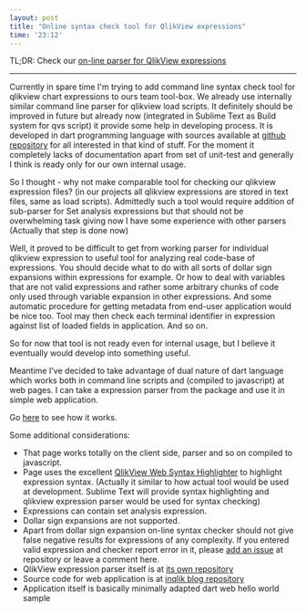 ```yaml
--- 
layout: post
title: "Online syntax check tool for QlikView expressions"
time: '23:12'
---
```


TL;DR: Check our [on-line parser for QlikView expressions](/live/build/web/parser.html)

----

Currently in spare time I'm trying to add command line syntax check tool for qlikview chart expressions to ours team tool-box. We already use internally similar command line parser for qlikview load scripts. It definitely should be improved in future but already now (integrated in Sublime Text as Build system for qvs script) it provide some help in developing process. It is developed in dart programming language with sources available at [github repository](https://github.com/inqlik/qvs) for all interested in that kind of stuff. For the moment it completely lacks of documentation apart from set of unit-test and generally I think is ready only for our own internal usage.

So I thought - why not make comparable tool for checking our qlikview expression files? (in our projects all qlikview expressions are stored in text files, same as load scripts).
Admittedly such a tool would require addition of sub-parser for Set analysis expressions but that should not be overwhelming task giving now I have some experience with other parsers (Actually that step is done now) 

Well, it proved to be difficult to get from working parser for individual qlikview expression to useful tool for analyzing real code-base of expressions. You should decide what to do with all sorts of dollar sign expansions within expressions for example. Or how to deal with variables that are not valid expressions and rather some arbitrary chunks of code only used through variable expansion in other expressions. And some automatic procedure for getting metadata from end-user application would be nice too. Tool may then check each terminal identifier in expression against list of loaded fields in application. And so on. 

So for now that tool is not ready even for internal usage, but I believe it eventually would develop into something useful.

Meantime I've decided to take advantage of dual nature of dart language which works both in command line scripts and (compiled to javascript) at web pages. I can take a expression parser from the package and use it in simple web application. 

Go [here](/live/build/web/parser.html) to see how it works.

Some additional considerations:

- That page works totally on the client side, parser and so on compiled to javascript.
- Page uses the excellent [QlikView Web Syntax Highlighter](http://www.qlikviewaddict.com/p/qlikview-web-highlight.html) to highlight expression syntax. (Actually it similar to how actual tool would be used at development. Sublime Text will provide syntax highlighting and qlikview expression parser would be used for syntax checking)
- Expressions can contain set analysis expression.
- Dollar sign expansions are not supported.
- Apart from dollar sign expansion on-line syntax checker should not give false negative results for expressions of any complexity. If you entered valid expression and checker report error in it, please [add an issue](https://github.com/inqlik/qv_exp/issues) at repository or leave a comment here.
- QlikView expression parser itself is at [its own repository](https://github.com/inqlik/qv_exp)
- Source code for web application is at [inqlik blog repository](https://github.com/inqlik/inqlik.github.io/tree/master/live/web) 
- Application itself is basically minimally adapted dart web hello world sample